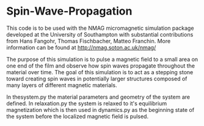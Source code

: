 # Spin-Wave-Propagation
This code is to be used with the NMAG micromagnetic simulation package developed at the University of Southampton with substantial contributions from Hans Fangohr, Thomas Fischbacher, Matteo Franchin. More information can be found at http://nmag.soton.ac.uk/nmag/

The purpose of this simulation is to pulse a magnetic field to a small area on one end of the film and observe how spin waves propagate throughout the material over time. The goal of this simulation is to act as a stepping stone toward creating spin waves in potentially larger structures composed of many layers of different magnetic materials.

In thesystem.py the material parameters and geometry of the system are defined. In relaxation.py the system is relaxed to it's equilibrium magnetization which is then used in dynamics.py as the beginning state of the system before the localized magnetic field is pulsed.
